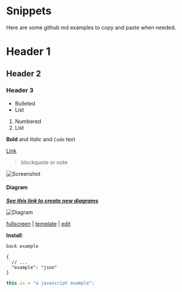 # Snippets

Here are some github md examples to copy and paste when needed.

# Header 1

## Header 2

### Header 3

- Bulleted
- List

1. Numbered
2. List

**Bold** and _Italic_ and `Code` text

[Link](http://www.foo.com)

> blockquote or note

![Screenshot](https://via.placeholder.com/400x90.png?text=Embed+Image)

#### Diagram

**_[See this link to create new diagrams](https://desk.draw.io/support/solutions/articles/16000042371-embed-a-diagram-in-github-markdown)_**

![Diagram](https://keithboice.github.io/template_nodejs/template_nodejs.svg)

[fullscreen](https://www.draw.io/?lightbox=1#Uhttps%3A%2F%2Fraw.githubusercontent.com%2Fwiki%2Fjgraph%2Fdraw.io%2Fimages%2Fschema.png) |
[template](https://www.draw.io/?#Uhttps%3A%2F%2Fraw.githubusercontent.com%2Fwiki%2Fjgraph%2Fdraw.io%2Fimages%2Fschema.png) |
[edit](https://www.draw.io/#Hjgraph%2Fdrawio-diagrams%2Fmaster%2Fdiagrams%2Fschema.xml)

**Install**:

```bash
back example
```

```jsonc
{
  // ...
  "example": "json"
}
```

```js
this.is = "a javascript example";
```
